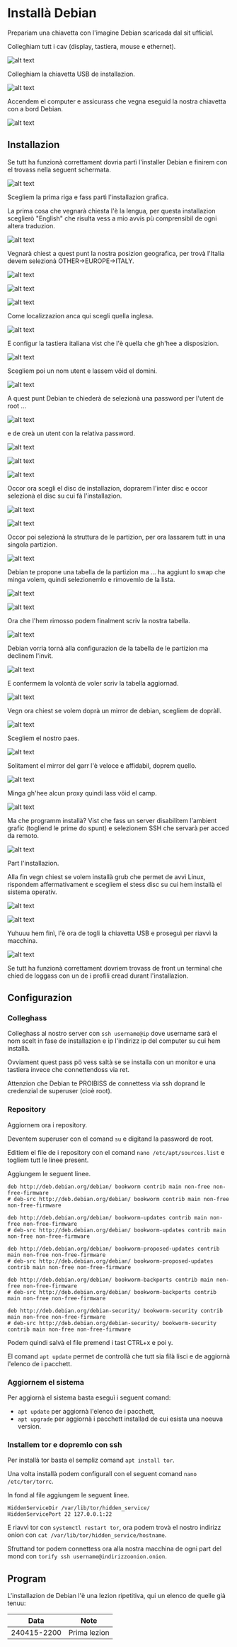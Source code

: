 # Installà Debian
Prepariam una chiavetta con l'imagine Debian scaricada dal sit ufficial.

Colleghiam tutt i cav (display, tastiera, mouse e ethernet).

![alt text](https://officinebitcoin.it/lezioni/debian/1.jpg)

Colleghiam la chiavetta USB de installazion.

![alt text](https://officinebitcoin.it/lezioni/debian/2.jpg)

Accendem el computer e assicurass che vegna eseguid la nostra chiavetta con a bord Debian.

![alt text](https://officinebitcoin.it/lezioni/debian/3.jpg)

## Installazion
Se tutt ha funzionà correttament dovria partì l'installer Debian e finirem con el trovass nella seguent schermata.

![alt text](https://officinebitcoin.it/lezioni/debian/4.jpg)

Scegliem la prima riga e fass partì l'installazion grafica.

La prima cosa che vegnarà chiesta l'è la lengua, per questa installazion sceglierò "English" che risulta vess a mio avvis pù comprensibil de ogni altera traduzion.

![alt text](https://officinebitcoin.it/lezioni/debian/5.jpg)

Vegnarà chiest a quest punt la nostra posizion geografica, per trovà l'Italia devem selezionà OTHER->EUROPE->ITALY.

![alt text](https://officinebitcoin.it/lezioni/debian/6.jpg)

![alt text](https://officinebitcoin.it/lezioni/debian/7.jpg)

![alt text](https://officinebitcoin.it/lezioni/debian/8.jpg)

Come localizzazion anca qui scegli quella inglesa.

![alt text](https://officinebitcoin.it/lezioni/debian/9.jpg)

E configur la tastiera italiana vist che l'è quella che gh'hee a disposizion.

![alt text](https://officinebitcoin.it/lezioni/debian/10.jpg)

Scegliem poi un nom utent e lassem vöid el domini.

![alt text](https://officinebitcoin.it/lezioni/debian/11.jpg)

A quest punt Debian te chiederà de selezionà una password per l'utent de root ...

![alt text](https://officinebitcoin.it/lezioni/debian/12.jpg)

e de creà un utent con la relativa password.

![alt text](https://officinebitcoin.it/lezioni/debian/13.jpg)

![alt text](https://officinebitcoin.it/lezioni/debian/14.jpg)

![alt text](https://officinebitcoin.it/lezioni/debian/15.jpg)

Occor ora scegli el disc de installazion, doprarem l'inter disc e occor selezionà el disc su cui fà l'installazion.

![alt text](https://officinebitcoin.it/lezioni/debian/16.jpg)

![alt text](https://officinebitcoin.it/lezioni/debian/17.jpg)

Occor poi selezionà la struttura de le partizion, per ora lassarem tutt in una singola partizion.

![alt text](https://officinebitcoin.it/lezioni/debian/18.jpg)

Debian te propone una tabella de la partizion ma ... ha aggiunt lo swap che minga volem, quindi selezionemlo e rimovemlo de la lista.

![alt text](https://officinebitcoin.it/lezioni/debian/19.jpg)

![alt text](https://officinebitcoin.it/lezioni/debian/20.jpg)

Ora che l'hem rimosso podem finalment scriv la nostra tabella.

![alt text](https://officinebitcoin.it/lezioni/debian/21.jpg)

Debian vorria tornà alla configurazion de la tabella de le partizion ma declinem l'invit.

![alt text](https://officinebitcoin.it/lezioni/debian/22.jpg)

E confermem la volontà de voler scriv la tabella aggiornad.

![alt text](https://officinebitcoin.it/lezioni/debian/23.jpg)

Vegn ora chiest se volem doprà un mirror de debian, scegliem de dopràll.

![alt text](https://officinebitcoin.it/lezioni/debian/24.jpg)

Scegliem el nostro paes.

![alt text](https://officinebitcoin.it/lezioni/debian/25.jpg)

Solitament el mirror del garr l'è veloce e affidabil, doprem quello.

![alt text](https://officinebitcoin.it/lezioni/debian/26.jpg)

Minga gh'hee alcun proxy quindi lass vöid el camp.

![alt text](https://officinebitcoin.it/lezioni/debian/27.jpg)

Ma che programm installà? Vist che fass un server disabilitem l'ambient grafic (togliend le prime do spunt) e selezionem SSH che servarà per acced da remoto.

![alt text](https://officinebitcoin.it/lezioni/debian/28.jpg)

Part l'installazion.

Alla fin vegn chiest se volem installà grub che permet de avvì Linux, rispondem affermativament e scegliem el stess disc su cui hem installà el sistema operativ.

![alt text](https://officinebitcoin.it/lezioni/debian/29.jpg)

![alt text](https://officinebitcoin.it/lezioni/debian/30.jpg)

Yuhuuu hem finì, l'è ora de togli la chiavetta USB e proseguì per riavvì la macchina.

![alt text](https://officinebitcoin.it/lezioni/debian/31.jpg)

Se tutt ha funzionà correttament dovriem trovass de front un terminal che chied de loggass con un de i profili cread durant l'installazion.

## Configurazion

### Colleghass
Colleghass al nostro server con `ssh username@ip` dove username sarà el nom scelt in fase de installazion e ip l'indirizz ip del computer su cui hem installà. 

Ovviament quest pass pö vess saltà se se installa con un monitor e una tastiera invece che connettendoss via ret.

Attenzion che Debian te PROIBISS de connettess via ssh doprand le credenzial de superuser (cioè root).

### Repository
Aggiornem ora i repository.

Deventem superuser con el comand `su` e digitand la password de root.

Editiem el file de i repository con el comand `nano /etc/apt/sources.list` e togliem tutt le linee present.

Aggiungem le seguent linee.

```                                                                    
deb http://deb.debian.org/debian/ bookworm contrib main non-free non-free-firmware
# deb-src http://deb.debian.org/debian/ bookworm contrib main non-free non-free-firmware

deb http://deb.debian.org/debian/ bookworm-updates contrib main non-free non-free-firmware
# deb-src http://deb.debian.org/debian/ bookworm-updates contrib main non-free non-free-firmware

deb http://deb.debian.org/debian/ bookworm-proposed-updates contrib main non-free non-free-firmware
# deb-src http://deb.debian.org/debian/ bookworm-proposed-updates contrib main non-free non-free-firmware

deb http://deb.debian.org/debian/ bookworm-backports contrib main non-free non-free-firmware
# deb-src http://deb.debian.org/debian/ bookworm-backports contrib main non-free non-free-firmware

deb http://deb.debian.org/debian-security/ bookworm-security contrib main non-free non-free-firmware
# deb-src http://deb.debian.org/debian-security/ bookworm-security contrib main non-free non-free-firmware

```

Podem quindi salvà el file premend i tast CTRL+x e poi y.

El comand `apt update` permet de controllà che tutt sia filà lisci e de aggiornà l'elenco de i pacchett.

### Aggiornem el sistema
Per aggiornà el sistema basta eseguì i seguent comand:

- `apt update` per aggiornà l'elenco de i pacchett,
- `apt upgrade` per aggiornà i pacchett installad de cui esista una noeuva version.

### Installem tor e dopremlo con ssh
Per installà tor basta el sempliz comand `apt install tor`.

Una volta installà podem configurall con el seguent comand `nano /etc/tor/torrc`.

In fond al file aggiungem le seguent linee.

```
HiddenServiceDir /var/lib/tor/hidden_service/
HiddenServicePort 22 127.0.0.1:22
```

E riavvì tor con `systemctl restart tor`, ora podem trovà el nostro indirizz onion con `cat /var/lib/tor/hidden_service/hostname`.

Sfruttand tor podem connettess ora alla nostra macchina de ogni part del mond con `torify ssh username@indirizzoonion.onion`.

## Program
L'installazion de Debian l'è una lezion ripetitiva, qui un elenco de quelle già tenuu:

| Data        | Note                                           |
|-------------|------------------------------------------------|
| 240415-2200 | Prima lezion                                  | 